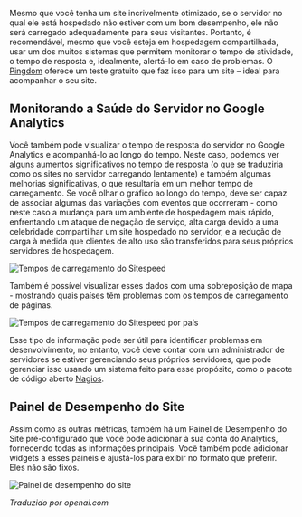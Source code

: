 <!-- Filename: Monitoring_Server_Health / Display title: Monitorando a Saúde do Servidor -->

Mesmo que você tenha um site incrivelmente otimizado, se o servidor no qual ele está hospedado não estiver com um bom desempenho, ele não será carregado adequadamente para seus visitantes. Portanto, é recomendável, mesmo que você esteja em hospedagem compartilhada, usar um dos muitos sistemas que permitem monitorar o tempo de atividade, o tempo de resposta e, idealmente, alertá-lo em caso de problemas. O [Pingdom](https://www.pingdom.com/) oferece um teste gratuito que faz isso para um site – ideal para acompanhar o seu site.
## Monitorando a Saúde do Servidor no Google Analytics

Você também pode visualizar o tempo de resposta do servidor no Google Analytics e acompanhá-lo ao longo do tempo. Neste caso, podemos ver alguns aumentos significativos no tempo de resposta (o que se traduziria como os sites no servidor carregando lentamente) e também algumas melhorias significativas, o que resultaria em um melhor tempo de carregamento. Se você olhar o gráfico ao longo do tempo, deve ser capaz de associar algumas das variações com eventos que ocorreram - como neste caso a mudança para um ambiente de hospedagem mais rápido, enfrentando um ataque de negação de serviço, alta carga devido a uma celebridade compartilhar um site hospedado no servidor, e a redução de carga à medida que clientes de alto uso são transferidos para seus próprios servidores de hospedagem.

![Tempos de carregamento do Sitespeed](../../../en/images/performance/monitoring-site-speed.png)

Também é possível visualizar esses dados com uma sobreposição de mapa - mostrando quais países têm problemas com os tempos de carregamento de páginas.

![Tempos de carregamento do Sitespeed por país](../../../en/images/performance/monitoring-site-speed-by-country.png)

Esse tipo de informação pode ser útil para identificar problemas em desenvolvimento, no entanto, você deve contar com um administrador de servidores se estiver gerenciando seus próprios servidores, que pode gerenciar isso usando um sistema feito para esse propósito, como o pacote de código aberto [Nagios](https://www.nagios.org/).

## Painel de Desempenho do Site

Assim como as outras métricas, também há um Painel de Desempenho do Site pré-configurado que você pode adicionar à sua conta do Analytics, fornecendo todas as informações principais. Você também pode adicionar widgets a esses painéis e ajustá-los para exibir no formato que preferir. Eles não são fixos.

![Painel de desempenho do site](../../../en/images/performance/performance-dashboard.png)

*Traduzido por openai.com*

